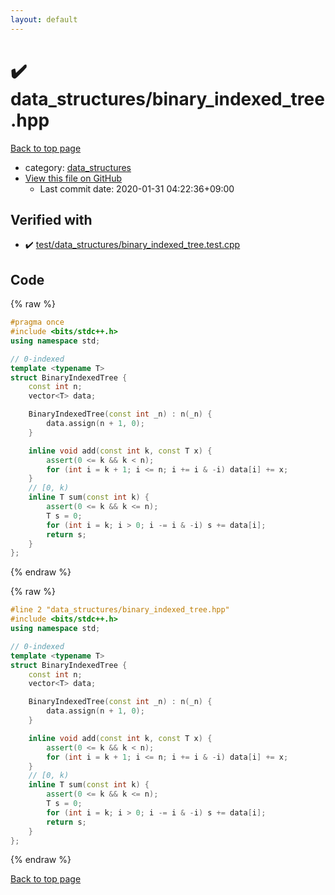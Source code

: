 ```yaml
---
layout: default
---
```


<!-- mathjax config similar to math.stackexchange -->
<script type="text/javascript" async
  src="https://cdnjs.cloudflare.com/ajax/libs/mathjax/2.7.5/MathJax.js?config=TeX-MML-AM_CHTML">
</script>
<script type="text/x-mathjax-config">
  MathJax.Hub.Config({
    TeX: { equationNumbers: { autoNumber: "AMS" }},
    tex2jax: {
      inlineMath: [ ['$','$'] ],
      processEscapes: true
    },
    "HTML-CSS": { matchFontHeight: false },
    displayAlign: "left",
    displayIndent: "2em"
  });
</script>

<script type="text/javascript" src="https://cdnjs.cloudflare.com/ajax/libs/jquery/3.4.1/jquery.min.js"></script>
<script src="https://cdn.jsdelivr.net/npm/jquery-balloon-js@1.1.2/jquery.balloon.min.js" integrity="sha256-ZEYs9VrgAeNuPvs15E39OsyOJaIkXEEt10fzxJ20+2I=" crossorigin="anonymous"></script>
<script type="text/javascript" src="../../assets/js/copy-button.js"></script>
<link rel="stylesheet" href="../../assets/css/copy-button.css" />


# :heavy_check_mark: data_structures/binary_indexed_tree.hpp

<a href="../../index.html">Back to top page</a>

* category: <a href="../../index.html#9466edd02bad586f9ccf200a84a4dafd">data_structures</a>
* <a href="{{ site.github.repository_url }}/blob/master/data_structures/binary_indexed_tree.hpp">View this file on GitHub</a>
    - Last commit date: 2020-01-31 04:22:36+09:00




## Verified with

* :heavy_check_mark: <a href="../../verify/test/data_structures/binary_indexed_tree.test.cpp.html">test/data_structures/binary_indexed_tree.test.cpp</a>


## Code

<a id="unbundled"></a>
{% raw %}
```cpp
#pragma once
#include <bits/stdc++.h>
using namespace std;

// 0-indexed
template <typename T>
struct BinaryIndexedTree {
    const int n;
    vector<T> data;

    BinaryIndexedTree(const int _n) : n(_n) {
        data.assign(n + 1, 0);
    }

    inline void add(const int k, const T x) {
        assert(0 <= k && k < n);
        for (int i = k + 1; i <= n; i += i & -i) data[i] += x;
    }
    // [0, k)
    inline T sum(const int k) {
        assert(0 <= k && k <= n);
        T s = 0;
        for (int i = k; i > 0; i -= i & -i) s += data[i];
        return s;
    }
};
```
{% endraw %}

<a id="bundled"></a>
{% raw %}
```cpp
#line 2 "data_structures/binary_indexed_tree.hpp"
#include <bits/stdc++.h>
using namespace std;

// 0-indexed
template <typename T>
struct BinaryIndexedTree {
    const int n;
    vector<T> data;

    BinaryIndexedTree(const int _n) : n(_n) {
        data.assign(n + 1, 0);
    }

    inline void add(const int k, const T x) {
        assert(0 <= k && k < n);
        for (int i = k + 1; i <= n; i += i & -i) data[i] += x;
    }
    // [0, k)
    inline T sum(const int k) {
        assert(0 <= k && k <= n);
        T s = 0;
        for (int i = k; i > 0; i -= i & -i) s += data[i];
        return s;
    }
};

```
{% endraw %}

<a href="../../index.html">Back to top page</a>

